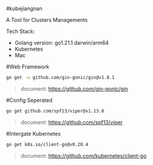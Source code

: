#kubejiangnan

A Tool for Clusters Managements

Tech Stack: 
-    Golang      version: go1.21.1 darwin/arm64
-   Kubernetes
-   Mac

#Web Framework
``` bash
go get -u github.com/gin-gonic/gin@v1.8.1 
```
> document: https://github.com/gin-gonic/gin


#Config Seperated
```bash
go get github.com/spf13/viper@v1.13.0
```
>document: https://github.com/spf13/viper

#Intergate Kubernetes
```bash
go get k8s.io/client-go@v0.20.4
```
>document: https://github.com/kubernetes/client-go

